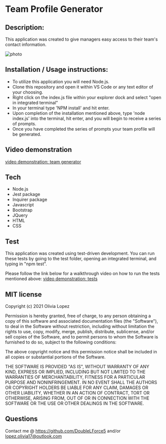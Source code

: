 # Team Profile Generator

## Description:
This application was created to give managers easy access to their team's contact information. 

![photo](https://user-images.githubusercontent.com/73543476/115155121-10805c00-a044-11eb-8aa9-b7b947f35a02.png)

## Installation / Usage instructions: 
- To utilize this application you will need Node.js.
- Clone this repository and open it within VS Code or any text editor of your choosing.
- Right click on the index.js file within your explorer dock and select "open in integrated terminal"
- In your terminal type 'NPM install' and hit enter. 
- Upon completion of the installation mentioned above, type 'node index.js' into the terminal, hit enter, and you will begin to receive a series of prompts.
- Once you have completed the series of prompts your team profile will be generated. 

## Video demonstration
[video demonstration: team generator](https://drive.google.com/file/d/1O6y_aA1GweuCqUyoXoBVBorA0xQqcenc/view?usp=sharing)

## Tech
- Node.js 
- Jest package 
- Inquirer package
- Javascript 
- Bootstrap 
- JQuery
- HTML
- CSS

## Test
This application was created using test-driven development. 
You can run these tests by going to the test folder, opening an integrated terminal, and typing in "npm test".

Please follow the link below for a walkthrough video on how to run the tests mentioned above:
[video demonstration: tests](https://drive.google.com/file/d/1AumI8UkVSQB6STRFUWjcshG6T5C6u3Js/view?usp=sharing)

## MIT license
Copyright (c) 2021 Olivia Lopez

Permission is hereby granted, free of charge, to any person obtaining a copy
of this software and associated documentation files (the "Software"), to deal
in the Software without restriction, including without limitation the rights
to use, copy, modify, merge, publish, distribute, sublicense, and/or sell
copies of the Software, and to permit persons to whom the Software is
furnished to do so, subject to the following conditions:

The above copyright notice and this permission notice shall be included in all
copies or substantial portions of the Software.

THE SOFTWARE IS PROVIDED "AS IS", WITHOUT WARRANTY OF ANY KIND, EXPRESS OR
IMPLIED, INCLUDING BUT NOT LIMITED TO THE WARRANTIES OF MERCHANTABILITY,
FITNESS FOR A PARTICULAR PURPOSE AND NONINFRINGEMENT. IN NO EVENT SHALL THE
AUTHORS OR COPYRIGHT HOLDERS BE LIABLE FOR ANY CLAIM, DAMAGES OR OTHER
LIABILITY, WHETHER IN AN ACTION OF CONTRACT, TORT OR OTHERWISE, ARISING FROM,
OUT OF OR IN CONNECTION WITH THE SOFTWARE OR THE USE OR OTHER DEALINGS IN THE
SOFTWARE.

## Questions
Contact me @ https://github.com/DoubleLForce5 and/or lopez.olivia17@outlook.com 
